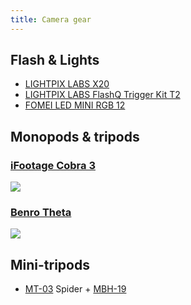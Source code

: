 ```yaml
---
title: Camera gear
---
```


## Flash & Lights

- [LIGHTPIX LABS X20](https://www.lightpixlabs.com/pages/q20ii)
- [LIGHTPIX LABS FlashQ Trigger Kit T2](https://lightpixlabs.com/pages/flashq-t2)
- [FOMEI LED MINI RGB 12](https://landing.fomei.com/led-mini-rgb-12)

## Monopods & tripods

### [iFootage Cobra 3](https://eu.ifootagegear.com/collections/monopods/products/cobra-3-original-version)

![](https://ozzyczech.cz/i/iFootage-Cobra-3.jpg)

### [Benro Theta](https://www.benro.com/en/campaign/theta.html)

![](https://ozzyczech.cz/i/benro-theta.png)

## Mini-tripods

- [MT-03](https://www.leofoto.com/products_detail.php?id=293) Spider + [MBH-19](https://www.leofoto.com/products_detail.php?id=297)
